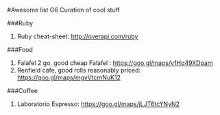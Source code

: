 #Awesome list G6
Curation of cool stuff


###Ruby
1. Ruby cheat-sheet: http://overapi.com/ruby


###Food
1. Falafel 2 go, good cheap Falafel : https://goo.gl/maps/v1Hq49XDpam
2. Renfield cafe, good rolls reasonably priced: https://goo.gl/maps/mgvVtcmNuK12


###Coffee
1. Laboratorio Espresso:  https://goo.gl/maps/jLJT6tcYNyN2
